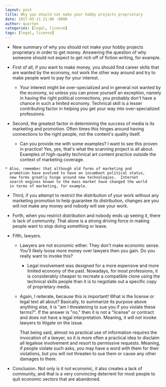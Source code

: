 ```yaml
---
layout: post
title: Why you should not make your hobby projects proprietary
date: 2017-05-11 21:00 -0600
author: quorten
categories: [legal, license]
tags: [legal, license]
---
```


* New summary of why you should not make your hobby projects
  proprietary in order to get money.  Answering the question of why
  someone should not expect to get rich off of fiction writing, for
  example.

* First of all, if you want to make money, you should find career
  skills that are wanted by the economy, not work the other way around
  and try to make people want to pay for your interest.

    * Your interest might be over-specialized and in general not
      wanted by the economy, so unless you can prove yourself an
      exception, namely in having the right political connections, you
      probably don't have a chance in such a limited economy.
      Technical skill is a lesser contributing factor in helping you
      get your way into over-specialized professions.

* Second, the greatest factor in determining the success of media is
  its marketing and promotion.  Often times this hinges around having
  connections to the right people, not the content's quality itself.

    * Can you provide me with some examples?  I want to see this
      proven in practice!  Yes, yes, that's what the scanning project
      is all about.  Examples of high-quality technical art content
      practice outside the context of marketing coverage.

<!-- more -->

    * Also, remember that although old forms of marketing and
      promotion have evolved to have an incumbent political status,
      new forms greatly hinge around new technologies.  Internet
      search engines known to the mass market have changed the world
      in terms of marketing, for example.

* Third, if you attempt to restrict the distribution of your work
  without any marketing promotion to help guarantee its distribution,
  changes are you will not make any money and nobody will see your
  work.

* Forth, when you restrict distribution and nobody ends up seeing it,
  there is lack of community.  That alone is a strong driving force in
  making people want to stop doing something or leave.

* Fifth, lawyers.

    * Lawyers are not economic either.  They don't make economic
      sense.  You'll likely loose more money over lawyers then you
      gain.  Do you really want to invoke this?

        * Legal involvement was designed for a more expensive and more
          limited economy of the past.  Nowadays, for most
          professions, it is considerably cheaper to recreate a
          compatible clone using the technical skills people than it
          is to negotiate out a specific copy of proprietary media.

    * Again, I reiterate, because this is important!  What is the
      license or legal text all about?  Basically, to summarize its
      purpose above anything else, it is "am I threatening to sue you
      if you violate these terms?".  If the answer is "no," then it is
      not a "license" or contract and does not have a legal
      interpretation.  Meaning, it will not invoke lawyers to litigate
      on the issue.

      That being said, almost no practical use of information requires
      the invocation of a lawyer, so it is more often a practical idea
      to disclaim all legalese involvement and resort to permissive
      requests.  Meaning, if people violate such asks, you may have a
      word with them for their violations, but you will not threaten
      to sue them or cause any other damages to them.

* Conclusion.  Not only is it not economic, it also creates a lack of
  community, and that is a very convincing deterrent for most people
  to quit economic sectors that are abandoned.
